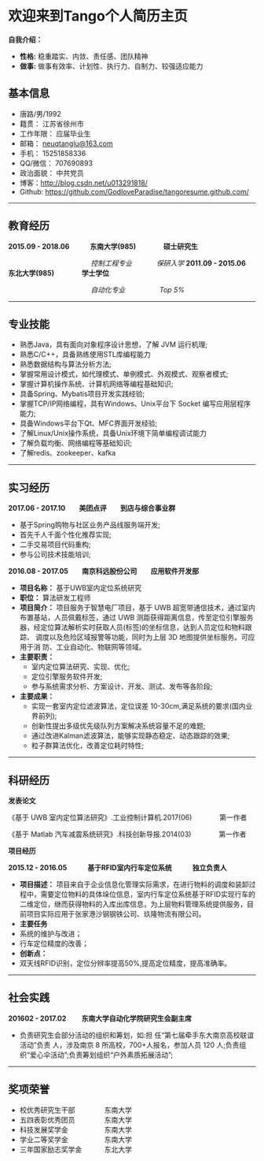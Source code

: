 # 欢迎来到Tango个人简历主页
**自我介绍：**
- **性格:** 稳重踏实、内敛、责任感、团队精神 
- **做事:** 做事有效率、计划性、执行力、自制力、较强适应能力

## 基本信息

- 唐路/男/1992
- 籍贯：    江苏省徐州市
- 工作年限： 应届毕业生
- 邮箱： neuqtanglu@163.com
- 手机： 15251858336
- QQ/微信：   707690893
- 政治面貌：  中共党员
- 博客：http://blog.csdn.net/u013291818/ 
- Github: https://github.com/GodloveParadise/tangoresume.github.com/

-------------------
## 教育经历

 **2015.09 - 2018.06　　　东南大学(985)　　　　硕士研究生**
 
　　　　　　　　　　　　_控制工程专业_      　　　   _保研入学_
**2011.09 - 2015.06　　　东北大学(985)　　　　学士学位**

　　　　　　　　　　　　_自动化专业_　　　　　_Top 5%_

-------------------
## 专业技能

- 熟悉Java，具有面向对象程序设计思想，了解 JVM 运行机理;
- 熟悉C/C++，具备熟练使用STL库编程能力
- 熟悉数据结构与算法分析方法;
- 掌握常用设计模式，如代理模式、单例模式、外观模式、观察者模式;
- 掌握计算机操作系统、计算机网络等编程基础知识;
- 具备Spring、Mybatis项目开发实践经验;
- 掌握TCP/IP网络编程，具有Windows、Unix平台下 Socket 编写应用层程序能力;
- 具备Windows平台下Qt、MFC界面开发经验;
- 了解Linux/Unix操作系统，具备Unix环境下简单编程调试能力
- 了解负载均衡、网络编程等基础知识;
- 了解redis、zookeeper、kafka

-------------------
## 实习经历

**2017.06 - 2017.10　　美团点评　　到店与综合事业群**
-  基于Spring购物与社区业务产品线服务端开发;
-  首先千人千面个性化推荐实现;
-  二手交易项目代码重构;
-  参与公司技术技能培训;

**2016.08 - 2017.05　　南京科远股份公司　　应用软件开发部**
- **项目名称：**  基于UWB室内定位系统研究
- **职位：**  算法研发工程师
- **项目简介：**  项目服务于智慧电厂项目，基于 UWB 超宽带通信技术，通过室内 布置基站，人员佩戴标签，通过 UWB 测距获得距离信息，传至定位引擎服务 器，经定位算法解析实时获取人员(标签)的坐标信息，达到人员定位和物料跟踪、 调度以及危险区域报警等功能，同时为上层 3D 地图提供坐标服务。可应用于消 防、工业自动化、物联网等领域。
- **主要职责：**
     - 室内定位算法研究、实现、优化;
     - 定位引擎服务软件开发;
     - 参与系统需求分析、方案设计、开发、测试、发布等各阶段;
- **主要成果：**
   - 实现一套室内定位滤波算法，定位误差 10-30cm,满足系统的要求(国内业界前列); 
   - 创新性提出多级优先级队列方案解决系统容量不足的难题;  
   - 通过改进Kalman滤波算法，能够实现静态稳定、动态跟踪的效果;
   - 粒子群算法优化，改善定位耗时特性;

-------------------
## 科研经历

**发表论文**

《基于 UWB 室内定位算法研究》.工业控制计算机.2017(06)　　　　第一作者

《基于 Matlab 汽车减震系统研究》.科技创新导报.2014(03)　　　　第一作者

**项目经历**

**2015.12 - 2016.05　　　基于RFID室内行车定位系统　　　独立负责人**
- **项目描述：**
 项目来自于企业信息化管理实际需求，在进行物料的调度和装卸过程中，需要定位物料的具体垛位信息，室内行车定位系统基于RFID实现行车的二维定位，继而获得物料的入库出库信息，为上层物料管理系统提供服务，目前项目实际应用于张家港沙钢钢铁公司、玖隆物流有限公司。
- **主要任务**
- 系统的维护与改进；
- 行车定位精度的改善；
- **创新点：**
- 双天线RFID识别，定位分辨率提高50%,提高定位精度，提高准确率。


-------------------
## 社会实践

**201602 - 2017.02    　　东南大学自动化学院研究生会副主席**
- 负责研究生会部分活动的组织和筹划，如:担 任“第七届牵手东大南京高校联谊活动”负责 人，涉及南京 8 所高校，700+人报名，参加人员 120 人;负责组织“爱心伞活动”;负责筹划组织“户外素质拓展活动”;

-------------------
## 奖项荣誉

- 校优秀研究生干部 　　　　东南大学 
- 五四表彰优秀团员 　　　　东南大学 
- 科技发展奖学金 　　　　　东南大学
- 学业二等奖学金　　　　　 东南大学 
- 三年国家励志奖学金　　　 东北大学
